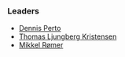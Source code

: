 ### Leaders
* [Dennis Perto](mailto:dennis.perto@owasp.org)
* [Thomas Ljungberg Kristensen](mailto:thomas.kristensen@owasp.org)
* [Mikkel Rømer](mailto:mikkel.romer@owasp.org)
